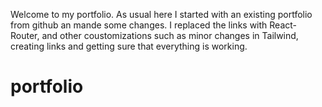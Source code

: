 Welcome to my portfolio.
As usual here I started with an existing portfolio from github an mande some changes. 
I replaced the links with React-Router, and other coustomizations such as minor changes in Tailwind, creating links and getting sure that everything is working. 
# portfolio
